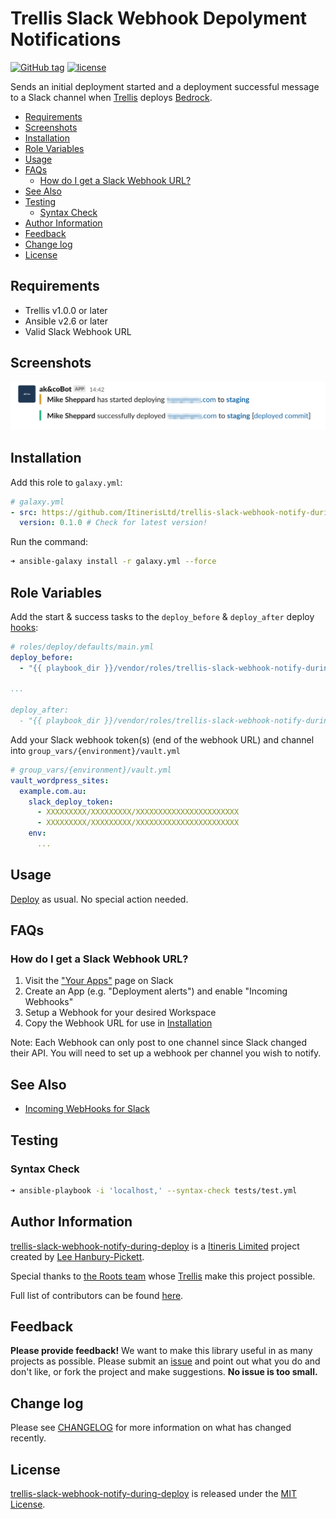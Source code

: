 # Trellis Slack Webhook Depolyment Notifications

[![GitHub tag](https://img.shields.io/github/tag/ItinerisLtd/trellis-slack-webhook-notify-during-deploy.svg)](https://github.com/ItinerisLtd/trellis-slack-webhook-notify-during-deploy/tags)
[![license](https://img.shields.io/github/license/ItinerisLtd/trellis-slack-webhook-notify-during-deploy.svg)](https://github.com/ItinerisLtd/trellis-slack-webhook-notify-during-deploy/blob/master/LICENSE)

Sends an initial deployment started and a deployment successful message to a Slack channel when [Trellis](https://github.com/roots/trellis) deploys [Bedrock](https://github.com/roots/bedrock).

<!-- START doctoc generated TOC please keep comment here to allow auto update -->
<!-- DON"T EDIT THIS SECTION, INSTEAD RE-RUN doctoc TO UPDATE -->

- [Requirements](#requirements)
- [Screenshots](#screenshots)
- [Installation](#installation)
- [Role Variables](#role-variables)
- [Usage](#usage)
- [FAQs](#faqs)
  - [How do I get a Slack Webhook URL?](#how-do-i-get-a-slack-webhook-url)
- [See Also](#see-also)
- [Testing](#testing)
  - [Syntax Check](#syntax-check)
- [Author Information](#author-information)
- [Feedback](#feedback)
- [Change log](#change-log)
- [License](#license)

<!-- END doctoc generated TOC please keep comment here to allow auto update -->

## Requirements

- Trellis v1.0.0 or later
- Ansible v2.6 or later
- Valid Slack Webhook URL

## Screenshots

![Deployment Screenshot](deployment-screenshot.png)

## Installation

Add this role to `galaxy.yml`:

```yaml
# galaxy.yml
- src: https://github.com/ItinerisLtd/trellis-slack-webhook-notify-during-deploy
  version: 0.1.0 # Check for latest version!
```

Run the command:

```bash
➜ ansible-galaxy install -r galaxy.yml --force
```

## Role Variables

Add the start & success tasks to the `deploy_before` & `deploy_after` deploy [hooks](https://roots.io/trellis/docs/deploys/#hooks):

```yaml
# roles/deploy/defaults/main.yml
deploy_before:
  - "{{ playbook_dir }}/vendor/roles/trellis-slack-webhook-notify-during-deploy/tasks/deploy_start.yml"

...

deploy_after:
  - "{{ playbook_dir }}/vendor/roles/trellis-slack-webhook-notify-during-deploy/tasks/deploy_success.yml"
```

Add your Slack webhook token(s) (end of the webhook URL) and channel into `group_vars/{environment}/vault.yml`

```yaml
# group_vars/{environment}/vault.yml
vault_wordpress_sites:
  example.com.au:
    slack_deploy_token:
      - XXXXXXXXX/XXXXXXXXX/XXXXXXXXXXXXXXXXXXXXXXX
      - XXXXXXXXX/XXXXXXXXX/XXXXXXXXXXXXXXXXXXXXXXX
    env:
      ...
```

## Usage

[Deploy](https://roots.io/trellis/docs/deploys/#example) as usual. No special action needed.

## FAQs

### How do I get a Slack Webhook URL?

1. Visit the ["Your Apps"](https://api.slack.com/apps) page on Slack
2. Create an App (e.g. "Deployment alerts") and enable "Incoming Webhooks"
3. Setup a Webhook for your desired Workspace
4. Copy the Webhook URL for use in [Installation](#installation)

Note: Each Webhook can only post to one channel since Slack changed their API. You will need to set up a webhook per channel you wish to notify.

## See Also

- [Incoming WebHooks for Slack](https://get.slack.help/hc/en-us/articles/115005265063-Incoming-webhooks-for-Slack)

## Testing

### Syntax Check

```bash
➜ ansible-playbook -i 'localhost,' --syntax-check tests/test.yml
```

## Author Information

[trellis-slack-webhook-notify-during-deploy](https://github.com/ItinerisLtd/trellis-slack-webhook-notify-during-deploy) is a [Itineris Limited](https://www.itineris.co.uk/) project created by [Lee Hanbury-Pickett](https://github.com/codepuncher).

Special thanks to [the Roots team](https://roots.io/about/) whose [Trellis](https://github.com/roots/trellis) make this project possible.

Full list of contributors can be found [here](https://github.com/ItinerisLtd/trellis-slack-webhook-notify-during-deploy/graphs/contributors).

## Feedback

**Please provide feedback!** We want to make this library useful in as many projects as possible.
Please submit an [issue](https://github.com/ItinerisLtd/trellis-slack-webhook-notify-during-deploy/issues/new) and point out what you do and don't like, or fork the project and make suggestions.
**No issue is too small.**

## Change log

Please see [CHANGELOG](./CHANGELOG.md) for more information on what has changed recently.

## License

[trellis-slack-webhook-notify-during-deploy](https://github.com/ItinerisLtd/trellis-slack-webhook-notify-during-deploy) is released under the [MIT License](https://opensource.org/licenses/MIT).
